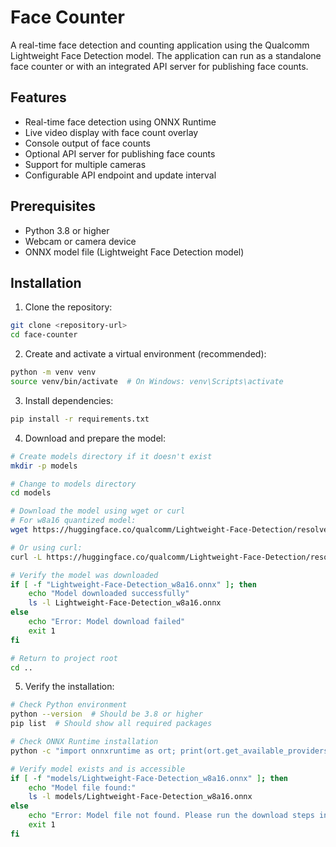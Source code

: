 # Face Counter

A real-time face detection and counting application using the Qualcomm Lightweight Face Detection model. The application can run as a standalone face counter or with an integrated API server for publishing face counts.

## Features

- Real-time face detection using ONNX Runtime
- Live video display with face count overlay
- Console output of face counts
- Optional API server for publishing face counts
- Support for multiple cameras
- Configurable API endpoint and update interval

## Prerequisites

- Python 3.8 or higher
- Webcam or camera device
- ONNX model file (Lightweight Face Detection model)

## Installation

1. Clone the repository:

```bash
git clone <repository-url>
cd face-counter
```

2. Create and activate a virtual environment (recommended):

```bash
python -m venv venv
source venv/bin/activate  # On Windows: venv\Scripts\activate
```

3. Install dependencies:

```bash
pip install -r requirements.txt
```

4. Download and prepare the model:
```bash
# Create models directory if it doesn't exist
mkdir -p models

# Change to models directory
cd models

# Download the model using wget or curl
# For w8a16 quantized model:
wget https://huggingface.co/qualcomm/Lightweight-Face-Detection/resolve/main/Lightweight-Face-Detection_w8a16.onnx -O Lightweight-Face-Detection_w8a16.onnx

# Or using curl:
curl -L https://huggingface.co/qualcomm/Lightweight-Face-Detection/resolve/main/Lightweight-Face-Detection_w8a16.onnx -o Lightweight-Face-Detection_w8a16.onnx

# Verify the model was downloaded
if [ -f "Lightweight-Face-Detection_w8a16.onnx" ]; then
    echo "Model downloaded successfully"
    ls -l Lightweight-Face-Detection_w8a16.onnx
else
    echo "Error: Model download failed"
    exit 1
fi

# Return to project root
cd ..
```

5. Verify the installation:
```bash
# Check Python environment
python --version  # Should be 3.8 or higher
pip list  # Should show all required packages

# Check ONNX Runtime installation
python -c "import onnxruntime as ort; print(ort.get_available_providers())"  # Should list 'CPUExecutionProvider'

# Verify model exists and is accessible
if [ -f "models/Lightweight-Face-Detection_w8a16.onnx" ]; then
    echo "Model file found:"
    ls -l models/Lightweight-Face-Detection_w8a16.onnx
else
    echo "Error: Model file not found. Please run the download steps in section 4."
    exit 1
fi
```